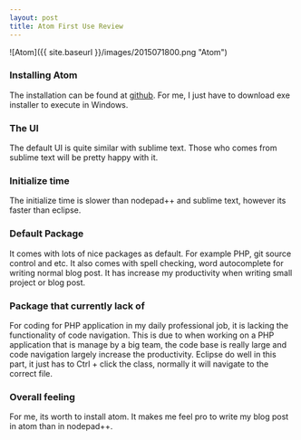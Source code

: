 ```yaml
---
layout: post
title: Atom First Use Review
---
```


![Atom]({{ site.baseurl }}/images/2015071800.png "Atom")

### Installing Atom
The installation can be found at [github](https://github.com/atom/atom). For me,
I just have to download exe installer to execute in Windows.

### The UI
The default UI is quite similar with sublime text. Those who comes from sublime
text will be pretty happy with it.

### Initialize time
The initialize time is slower than nodepad++ and sublime text, however its
faster than eclipse.

### Default Package
It comes with lots of nice packages as default. For example PHP, git source control
and etc. It also comes with spell checking, word autocomplete for writing normal
blog post. It has increase my productivity when writing small project or blog
post.

### Package that currently lack of
For coding for PHP application in my daily professional job, it is lacking the
functionality of code navigation. This is due to when working on a PHP application
that is manage by a big team, the code base is really large and code navigation
largely increase the productivity. Eclipse do well in this part, it just has to
Ctrl + click the class, normally it will navigate to the correct file.

### Overall feeling
For me, its worth to install atom. It makes me feel pro to write my blog post in
atom than in nodepad++.
